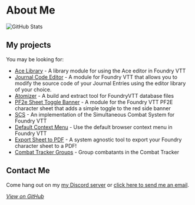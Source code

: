 # About Me
![GitHub Stats](https://github-readme-stats.vercel.app/api?username=arcanistzed&show_icons=true&theme=dark)

## My projects

You may be looking for:
* [Ace Library](https://foundryvtt.com/packages/acelib) - A library module for using the Ace editor in Foundry VTT
* [Journal Code Editor](https://foundryvtt.com/packages/jce) - A module for Foundry VTT that allows you to modify the source code of your Journal Entries using the editor library of your choice.
* [Atomizer](https://www.npmjs.com/package/foundry-atomizer) - A build and extract tool for FoundryVTT database files
* [PF2e Sheet Toggle Banner](https://foundryvtt.com/packages/toggle-banner) - A module for the Foundry VTT PF2E character sheet that adds a simple toggle to the red side banner
* [SCS](https://foundryvtt.com/packages/scs) - An implementation of the Simultaneous Combat System for Foundry VTT
* [Default Context Menu](https://foundryvtt.com/packages/dcm) - Use the default browser context menu in Foundry VTT
* [Export Sheet to PDF](https://foundryvtt.com/packages/pdf-sheet) - A system agnostic tool to export your Foundry character sheet to a PDF!
* [Combat Tracker Groups](https://foundryvtt.com/packages/ctg) - Group combatants in the Combat Tracker

## Contact Me

Come hang out on my [my Discord server](https://discord.gg/AAkZWWqVav) or [click here to send me an email](mailto:arcanistzed@gmail.com).

*[View on GitHub](https://github.com/arcanistzed/arcanistzed.github.io)*
